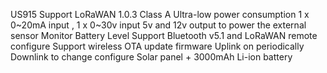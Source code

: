 US915 Support
LoRaWAN 1.0.3 Class A
Ultra-low power consumption
1 x 0~20mA input , 1 x 0~30v input
5v and 12v output to power the external sensor
Monitor Battery Level
Support Bluetooth v5.1 and LoRaWAN remote configure
Support wireless OTA update firmware
Uplink on periodically
Downlink to change configure
Solar panel + 3000mAh Li-ion battery
